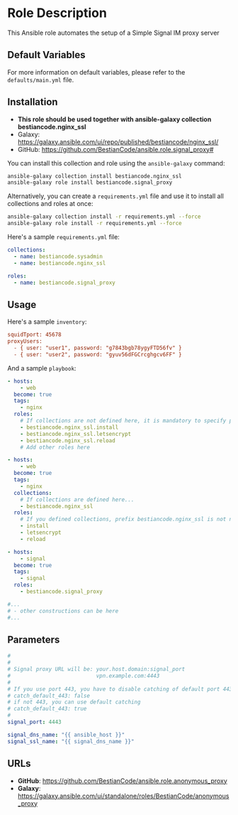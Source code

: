 # Role Description

This Ansible role automates the setup of a Simple Signal IM proxy server

## Default Variables

For more information on default variables, please refer to the `defaults/main.yml` file.

## Installation

* __This role should be used together with ansible-galaxy collection bestiancode.nginx_ssl__
* Galaxy: https://galaxy.ansible.com/ui/repo/published/bestiancode/nginx_ssl/
* GitHub: https://github.com/BestianCode/ansible.role.signal_proxy#

You can install this collection and role using the `ansible-galaxy` command:

```bash
ansible-galaxy collection install bestiancode.nginx_ssl
ansible-galaxy role install bestiancode.signal_proxy
```

Alternatively, you can create a `requirements.yml` file and use it to install all collections and roles at once:

```bash
ansible-galaxy collection install -r requirements.yml --force
ansible-galaxy role install -r requirements.yml --force
```

Here's a sample `requirements.yml` file:

```yaml
collections:
  - name: bestiancode.sysadmin
  - name: bestiancode.nginx_ssl

roles:
  - name: bestiancode.signal_proxy
```

## Usage

Here's a sample `inventory`:

```ini
squidTport: 45678
proxyUsers:
  - { user: "user1", password: "g7843bgb78ygyFTD56fv" }
  - { user: "user2", password: "gyuv56dFGCrcghgcv6FF" }
```

And a sample `playbook`:

```yaml
- hosts:
    - web
  become: true
  tags:
    - nginx
  roles:
    # If collections are not defined here, it is mandatory to specify prefix bestiancode.nginx_ssl!
    - bestiancode.nginx_ssl.install
    - bestiancode.nginx_ssl.letsencrypt
    - bestiancode.nginx_ssl.reload
    # Add other roles here

- hosts:
    - web
  become: true
  tags:
    - nginx
  collections:
    # If collections are defined here...
    - bestiancode.nginx_ssl
  roles:
    # If you defined collections, prefix bestiancode.nginx_ssl is not needed.
    - install
    - letsencrypt
    - reload

- hosts:
    - signal
  become: true
  tags:
    - signal
  roles:
    - bestiancode.signal_proxy

#...
# - other constructions can be here
#...
```

## Parameters

```yaml
#
#
# Signal proxy URL will be: your.host.domain:signal_port
#                           vpn.example.com:4443
#
# If you use port 443, you have to disable catching of default port 443 by Nginx
# catch_default_443: false
# if not 443, you can use default catching
# catch_default_443: true
#
signal_port: 4443

signal_dns_name: "{{ ansible_host }}"
signal_ssl_name: "{{ signal_dns_name }}"
```

## URLs

- **GitHub**: https://github.com/BestianCode/ansible.role.anonymous_proxy
- **Galaxy**: https://galaxy.ansible.com/ui/standalone/roles/BestianCode/anonymous_proxy

